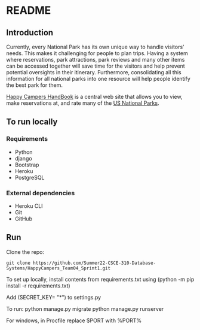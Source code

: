 # README

## Introduction

Currently, every National Park has its own unique way to handle visitors’ needs. This makes it challenging for people to plan trips. Having a system where reservations, park attractions, park reviews and many other items can be accessed together will save time for the visitors and help prevent potential oversights in their itinerary. Furthermore, consolidating all this information for all national parks into one resource will help people identify the best park for them. ​

[Happy Campers HandBook](https://happycampers310.herokuapp.com/) is a central web site that allows you to view, make reservations at, and rate many of the [US National Parks](https://en.wikipedia.org/wiki/List_of_national_parks_of_the_United_States).

## To run locally

### Requirements

- Python
- django
- Bootstrap
- Heroku
- PostgreSQL

### External dependencies

- Heroku CLI
- Git
- GitHub

## Run

Clone the repo:

`git clone https://github.com/Summer22-CSCE-310-Database-Systems/HappyCampers_Team04_Sprint1.git`



To set up locally, install contents from requirements.txt using (python -m pip install -r requirements.txt)

Add (SECRET_KEY= "*") to settings.py

To run: python manage.py migrate
        python manage.py runserver
        
For windows, in Procfile replace $PORT with %PORT%

